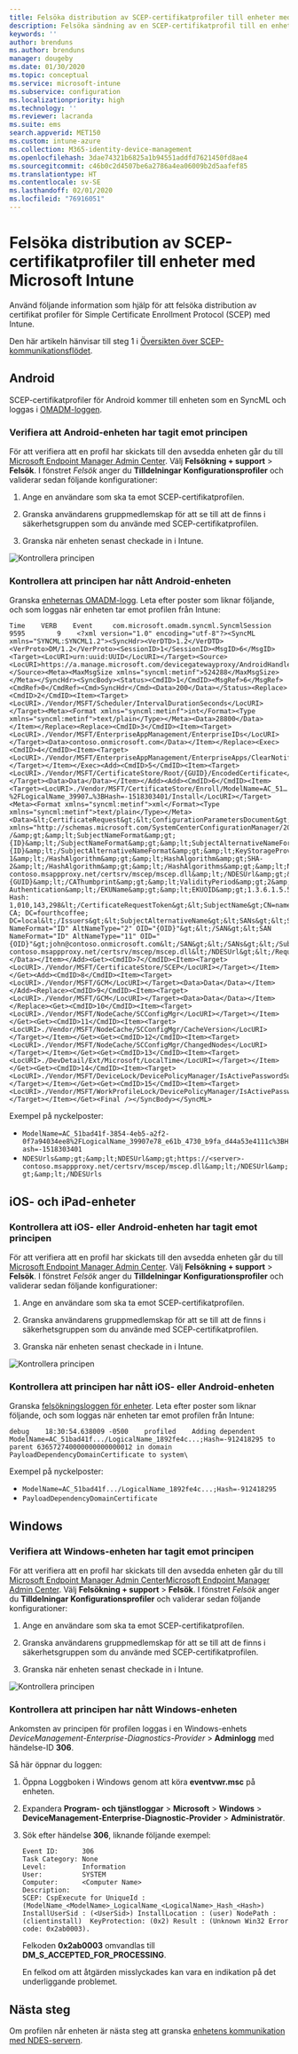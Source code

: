 ```yaml
---
title: Felsöka distribution av SCEP-certifikatprofiler till enheter med Microsoft Intune | Microsoft Docs
description: Felsöka sändning av en SCEP-certifikatprofil till en enhet med Intune.
keywords: ''
author: brenduns
ms.author: brenduns
manager: dougeby
ms.date: 01/30/2020
ms.topic: conceptual
ms.service: microsoft-intune
ms.subservice: configuration
ms.localizationpriority: high
ms.technology: ''
ms.reviewer: lacranda
ms.suite: ems
search.appverid: MET150
ms.custom: intune-azure
ms.collection: M365-identity-device-management
ms.openlocfilehash: 3dae74321b6825a1b94551addfd7621450fd8ae4
ms.sourcegitcommit: c46b0c2d4507be6a2786a4ea06009b2d5aafef85
ms.translationtype: HT
ms.contentlocale: sv-SE
ms.lasthandoff: 02/01/2020
ms.locfileid: "76916051"
---
```

# <a name="troubleshoot-deployment-of-a-scep-certificate-profile-to-devices-in-microsoft-intune"></a>Felsöka distribution av SCEP-certifikatprofiler till enheter med Microsoft Intune

Använd följande information som hjälp för att felsöka distribution av certifikat profiler för Simple Certificate Enrollment Protocol (SCEP) med Intune.

Den här artikeln hänvisar till steg 1 i [Översikten över SCEP-kommunikationsflödet](troubleshoot-scep-certificate-profiles.md).


## <a name="android"></a>Android

SCEP-certifikatprofiler för Android kommer till enheten som en SyncML och loggas i [OMADM-loggen](troubleshoot-scep-certificate-profiles.md#logs-for-android-devices).

### <a name="validate-that-the-android-device-was-sent-the-policy"></a>Verifiera att Android-enheten har tagit emot principen

För att verifiera att en profil har skickats till den avsedda enheten går du till [Microsoft Endpoint Manager Admin Center](https://go.microsoft.com/fwlink/?linkid=2109431). Välj **Felsökning + support** > **Felsök**.  I fönstret *Felsök* anger du **Tilldelningar** **Konfigurationsprofiler** och validerar sedan följande konfigurationer:

1. Ange en användare som ska ta emot SCEP-certifikatprofilen.

2. Granska användarens gruppmedlemskap för att se till att de finns i säkerhetsgruppen som du använde med SCEP-certifikatprofilen.

3. Granska när enheten senast checkade in i Intune.

![Kontrollera principen](../protect/media/troubleshoot-scep-certificate-profile-deployment/validate-policy-android.png)

### <a name="validate-the-policy-reached-the-android-device"></a>Kontrollera att principen har nått Android-enheten

Granska [ enheternas OMADM-logg](troubleshoot-scep-certificate-profiles.md#logs-for-android-devices). Leta efter poster som liknar följande, och som loggas när enheten tar emot profilen från Intune:

```
Time    VERB    Event     com.microsoft.omadm.syncml.SyncmlSession     9595        9    <?xml version="1.0" encoding="utf-8"?><SyncML xmlns="SYNCML:SYNCML1.2"><SyncHdr><VerDTD>1.2</VerDTD><VerProto>DM/1.2</VerProto><SessionID>1</SessionID><MsgID>6</MsgID><Target><LocURI>urn:uuid:UUID</LocURI></Target><Source><LocURI>https://a.manage.microsoft.com/devicegatewayproxy/AndroidHandler.ashx</LocURI></Source><Meta><MaxMsgSize xmlns="syncml:metinf">524288</MaxMsgSize></Meta></SyncHdr><SyncBody><Status><CmdID>1</CmdID><MsgRef>6</MsgRef><CmdRef>0</CmdRef><Cmd>SyncHdr</Cmd><Data>200</Data></Status><Replace><CmdID>2</CmdID><Item><Target><LocURI>./Vendor/MSFT/Scheduler/IntervalDurationSeconds</LocURI></Target><Meta><Format xmlns="syncml:metinf">int</Format><Type xmlns="syncml:metinf">text/plain</Type></Meta><Data>28800</Data></Item></Replace><Replace><CmdID>3</CmdID><Item><Target><LocURI>./Vendor/MSFT/EnterpriseAppManagement/EnterpriseIDs</LocURI></Target><Data>contoso.onmicrosoft.com</Data></Item></Replace><Exec><CmdID>4</CmdID><Item><Target><LocURI>./Vendor/MSFT/EnterpriseAppManagement/EnterpriseApps/ClearNotifications</LocURI></Target></Item></Exec><Add><CmdID>5</CmdID><Item><Target><LocURI>./Vendor/MSFT/CertificateStore/Root/{GUID}/EncodedCertificate</LocURI></Target><Data>Data</Data></Item></Add><Add><CmdID>6</CmdID><Item><Target><LocURI>./Vendor/MSFT/CertificateStore/Enroll/ModelName=AC_51…%2FLogicalName_39907…%3BHash=-1518303401/Install</LocURI></Target><Meta><Format xmlns="syncml:metinf">xml</Format><Type xmlns="syncml:metinf">text/plain</Type></Meta><Data>&lt;CertificateRequest&gt;&lt;ConfigurationParametersDocument&gt;&amp;lt;ConfigurationParameters xmlns="http://schemas.microsoft.com/SystemCenterConfigurationManager/2012/03/07/CertificateEnrollment/ConfigurationParameters"&amp;gt;&amp;lt;ExpirationThreshold&amp;gt;20&amp;lt;/ExpirationThreshold&amp;gt;&amp;lt;RetryCount&amp;gt;3&amp;lt;/RetryCount&amp;gt;&amp;lt;RetryDelay&amp;gt;1&amp;lt;/RetryDelay&amp;gt;&amp;lt;TemplateName /&amp;gt;&amp;lt;SubjectNameFormat&amp;gt;{ID}&amp;lt;/SubjectNameFormat&amp;gt;&amp;lt;SubjectAlternativeNameFormat&amp;gt;{ID}&amp;lt;/SubjectAlternativeNameFormat&amp;gt;&amp;lt;KeyStorageProviderSetting&amp;gt;0&amp;lt;/KeyStorageProviderSetting&amp;gt;&amp;lt;KeyUsage&amp;gt;32&amp;lt;/KeyUsage&amp;gt;&amp;lt;KeyLength&amp;gt;2048&amp;lt;/KeyLength&amp;gt;&amp;lt;HashAlgorithms&amp;gt;&amp;lt;HashAlgorithm&amp;gt;SHA-1&amp;lt;/HashAlgorithm&amp;gt;&amp;lt;HashAlgorithm&amp;gt;SHA-2&amp;lt;/HashAlgorithm&amp;gt;&amp;lt;/HashAlgorithms&amp;gt;&amp;lt;NDESUrls&amp;gt;&amp;lt;NDESUrl&amp;gt;https://breezeappproxy-contoso.msappproxy.net/certsrv/mscep/mscep.dll&amp;lt;/NDESUrl&amp;gt;&amp;lt;/NDESUrls&amp;gt;&amp;lt;CAThumbprint&amp;gt;{GUID}&amp;lt;/CAThumbprint&amp;gt;&amp;lt;ValidityPeriod&amp;gt;2&amp;lt;/ValidityPeriod&amp;gt;&amp;lt;ValidityPeriodUnit&amp;gt;Years&amp;lt;/ValidityPeriodUnit&amp;gt;&amp;lt;EKUMapping&amp;gt;&amp;lt;EKUMap&amp;gt;&amp;lt;EKUName&amp;gt;Client Authentication&amp;lt;/EKUName&amp;gt;&amp;lt;EKUOID&amp;gt;1.3.6.1.5.5.7.3.2&amp;lt;/EKUOID&amp;gt;&amp;lt;/EKUMap&amp;gt;&amp;lt;/EKUMapping&amp;gt;&amp;lt;/ConfigurationParameters&amp;gt;&lt;/ConfigurationParametersDocument&gt;&lt;RequestParameters&gt;&lt;CertificateRequestToken&gt;PENlcnRFbn... Hash: 1,010,143,298&lt;/CertificateRequestToken&gt;&lt;SubjectName&gt;CN=name&lt;/SubjectName&gt;&lt;Issuers&gt;CN=FourthCoffee CA; DC=fourthcoffee; DC=local&lt;/Issuers&gt;&lt;SubjectAlternativeName&gt;&lt;SANs&gt;&lt;SAN NameFormat="ID" AltNameType="2" OID="{OID}"&gt;&lt;/SAN&gt;&lt;SAN NameFormat="ID" AltNameType="11" OID="{OID}"&gt;john@contoso.onmicrosoft.com&lt;/SAN&gt;&lt;/SANs&gt;&lt;/SubjectAlternativeName&gt;&lt;NDESUrl&gt;https://breezeappproxy-contoso.msappproxy.net/certsrv/mscep/mscep.dll&lt;/NDESUrl&gt;&lt;/RequestParameters&gt;&lt;/CertificateRequest&gt;</Data></Item></Add><Get><CmdID>7</CmdID><Item><Target><LocURI>./Vendor/MSFT/CertificateStore/SCEP</LocURI></Target></Item></Get><Add><CmdID>8</CmdID><Item><Target><LocURI>./Vendor/MSFT/GCM</LocURI></Target><Data>Data</Data></Item></Add><Replace><CmdID>9</CmdID><Item><Target><LocURI>./Vendor/MSFT/GCM</LocURI></Target><Data>Data</Data></Item></Replace><Get><CmdID>10</CmdID><Item><Target><LocURI>./Vendor/MSFT/NodeCache/SCConfigMgr</LocURI></Target></Item></Get><Get><CmdID>11</CmdID><Item><Target><LocURI>./Vendor/MSFT/NodeCache/SCConfigMgr/CacheVersion</LocURI></Target></Item></Get><Get><CmdID>12</CmdID><Item><Target><LocURI>./Vendor/MSFT/NodeCache/SCConfigMgr/ChangedNodes</LocURI></Target></Item></Get><Get><CmdID>13</CmdID><Item><Target><LocURI>./DevDetail/Ext/Microsoft/LocalTime</LocURI></Target></Item></Get><Get><CmdID>14</CmdID><Item><Target><LocURI>./Vendor/MSFT/DeviceLock/DevicePolicyManager/IsActivePasswordSufficient</LocURI></Target></Item></Get><Get><CmdID>15</CmdID><Item><Target><LocURI>./Vendor/MSFT/WorkProfileLock/DevicePolicyManager/IsActivePasswordSufficient</LocURI></Target></Item></Get><Final /></SyncBody></SyncML>
```

Exempel på nyckelposter:

- `ModelName=AC_51bad41f-3854-4eb5-a2f2-0f7a94034ee8%2FLogicalName_39907e78_e61b_4730_b9fa_d44a53e4111c%3BHash=-1518303401`
- `NDESUrls&amp;gt;&amp;lt;NDESUrl&amp;gt;https://<server>-contoso.msappproxy.net/certsrv/mscep/mscep.dll&amp;lt;/NDESUrl&amp;gt;&amp;lt;/NDESUrls`

## <a name="ios-and-ipados"></a>iOS- och iPad-enheter

### <a name="validate-that-the-ios-or-ipados-device-was-sent-the-policy"></a>Kontrollera att iOS- eller Android-enheten har tagit emot principen

För att verifiera att en profil har skickats till den avsedda enheten går du till [Microsoft Endpoint Manager Admin Center](https://go.microsoft.com/fwlink/?linkid=2109431). Välj **Felsökning + support** > **Felsök**.  I fönstret *Felsök* anger du **Tilldelningar** **Konfigurationsprofiler** och validerar sedan följande konfigurationer:

1. Ange en användare som ska ta emot SCEP-certifikatprofilen.

2. Granska användarens gruppmedlemskap för att se till att de finns i säkerhetsgruppen som du använde med SCEP-certifikatprofilen.

3. Granska när enheten senast checkade in i Intune.

![Kontrollera principen](../protect/media/troubleshoot-scep-certificate-profile-deployment/validate-policy-ios.png)

### <a name="validate-the-policy-reached-the-ios-or-ipados-device"></a>Kontrollera att principen har nått iOS- eller Android-enheten

Granska [felsökningsloggen för enheter](troubleshoot-scep-certificate-profiles.md#logs-for-ios-and-ipados-devices). Leta efter poster som liknar följande, och som loggas när enheten tar emot profilen från Intune:

```
debug    18:30:54.638009 -0500    profiled    Adding dependent ModelName=AC_51bad41f.../LogicalName_1892fe4c...;Hash=-912418295 to parent 636572740000000000000012 in domain PayloadDependencyDomainCertificate to system\
```

Exempel på nyckelposter:

- `ModelName=AC_51bad41f.../LogicalName_1892fe4c...;Hash=-912418295`
- `PayloadDependencyDomainCertificate`

## <a name="windows"></a>Windows

### <a name="validate-that-the-windows-device-was-sent-the-policy"></a>Verifiera att Windows-enheten har tagit emot principen

För att verifiera att en profil har skickats till den avsedda enheten går du till [Microsoft Endpoint Manager Admin Center](https://go.microsoft.com/fwlink/?linkid=2109431)[Microsoft Endpoint Manager Admin Center](https://go.microsoft.com/fwlink/?linkid=2109431). Välj **Felsökning + support** > **Felsök**.  I fönstret *Felsök* anger du **Tilldelningar** **Konfigurationsprofiler** och validerar sedan följande konfigurationer:

1. Ange en användare som ska ta emot SCEP-certifikatprofilen.

2. Granska användarens gruppmedlemskap för att se till att de finns i säkerhetsgruppen som du använde med SCEP-certifikatprofilen.

3. Granska när enheten senast checkade in i Intune.

![Kontrollera principen](../protect/media/troubleshoot-scep-certificate-profile-deployment/validate-policy-windows.png)

### <a name="validate-the-policy-reached-the-windows-device"></a>Kontrollera att principen har nått Windows-enheten

Ankomsten av principen för profilen loggas i en Windows-enhets *DeviceManagement-Enterprise-Diagnostics-Provider* > **Adminlogg** med händelse-ID **306**. 

Så här öppnar du loggen:

1. Öppna Loggboken i Windows genom att köra **eventvwr.msc** på enheten.

2. Expandera **Program- och tjänstloggar** > **Microsoft** > **Windows** > **DeviceManagement-Enterprise-Diagnostic-Provider** > **Administratör**.

3. Sök efter händelse **306**, liknande följande exempel:

   ```
   Event ID:      306
   Task Category: None
   Level:         Information
   User:          SYSTEM
   Computer:      <Computer Name>
   Description:
   SCEP: CspExecute for UniqueId : (ModelName_<ModelName>_LogicalName_<LogicalName>_Hash_<Hash>) InstallUserSid : (<UserSid>) InstallLocation : (user) NodePath : (clientinstall)  KeyProtection: (0x2) Result : (Unknown Win32 Error code: 0x2ab0003).
   ```

   Felkoden **0x2ab0003** omvandlas till **DM_S_ACCEPTED_FOR_PROCESSING**.

   En felkod om att åtgärden misslyckades kan vara en indikation på det underliggande problemet.

## <a name="next-steps"></a>Nästa steg

Om profilen når enheten är nästa steg att granska [enhetens kommunikation med NDES-servern](troubleshoot-scep-certificate-device-to-ndes.md).
